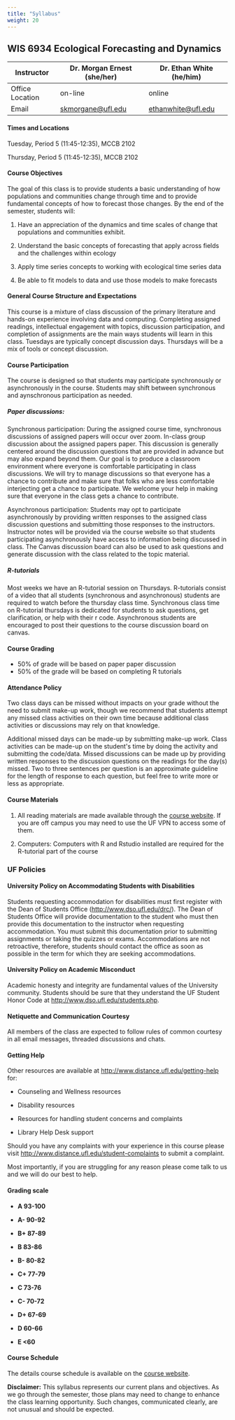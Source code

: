 ```yaml
---
title: "Syllabus"
weight: 20
---
```


## WIS 6934 Ecological Forecasting and Dynamics


| Instructor      | Dr. Morgan Ernest (she/her) | Dr. Ethan White (he/him) |
|-----------------|-----------------------------|--------------------------|
| Office Location | on-line                     | online                   |    
| Email           | <skmorgane@ufl.edu>         | <ethanwhite@ufl.edu>     |

#### **Times and Locations**

Tuesday, Period 5 (11:45-12:35), MCCB 2102

Thursday, Period 5 (11:45-12:35), MCCB 2102

#### **Course Objectives**

The goal of this class is to provide students a basic understanding of
how populations and communities change through time and to provide fundamental 
concepts of how to forecast those changes. By the end of the semester, students will:

1)  Have an appreciation of the dynamics and time scales of change that populations and communities exhibit.

2)  Understand the basic concepts of forecasting that apply across fields 
    and the challenges within ecology

3)  Apply time series concepts to working with ecological time series data

4)  Be able to fit models to data and use those models to make forecasts

#### **General Course Structure and Expectations**

This course is a mixture of class discussion of the primary literature and hands-on
experience involving data and computing. Completing assigned readings,
intellectual engagement with topics, discussion participation, and completion of
assignments are the main ways students will learn in this class. Tuesdays are
typically concept discussion days. Thursdays will be a mix of tools or concept
discussion. 

#### **Course Participation**

The course is designed so that students may participate synchronously or asynchronously in the course. 
Students may shift between synchronous and aynschronous participation as needed. 

##### Paper discussions:
Synchronous participation: During the assigned course time, synchronous discussions of assigned papers 
will occur over zoom. In-class group discussion about the assigned papers paper. 
This discussion is generally centered around the discussion questions that are provided 
in advance but may also expand beyond them. Our goal is to produce a classroom environment where
everyone is comfortable participating in class discussions. We will try to manage discussions so 
that everyone has a chance to contribute and make sure that folks who are less comfortable 
interjecting get a chance to participate. We welcome your help in making sure that everyone 
in the class gets a chance to contribute. 

Asynchronous participation: Students may opt to participate asynchronously by providing written responses to the assigned class discussion questions and submitting those responses to the instructors. Instructor notes will be provided via the course website so that students participating asynchronously have access to information being discussed in class. The Canvas discussion board can also be used to ask questions and generate discussion with the class related to the topic material.

##### R-tutorials

Most weeks we have an R-tutorial session on Thursdays. R-tutorials consist of a video that all students (synchronous and asynchronous) students are required to watch before the thursday class time. Synchronous class time on R-tutorial thursdays is dedicated for students to ask questions, get clarification, or help with their r code. Asynchronous students are encouraged to post their questions to the course discussion board on canvas.

#### **Course Grading**

* 50% of grade will be based on paper paper discussion
* 50% of the grade will be based on completing R tutorials

#### **Attendance Policy**

Two class days can be missed without impacts on your grade without the need
to submit make-up work, though we recommend that students attempt any 
missed class activities on their own time because additional class 
activities or discussions may rely on that knowledge. 

Additional missed days can be made-up by submitting make-up work.
Class activities can be made-up on the student's time by doing
the activity and submitting the code/data. Missed 
discussions can be made up by providing written responses to the discussion questions
on the readings for the day(s) missed. Two to three sentences per question
is an approximate guideline for the length of response to each question, but
feel free to write more or less as appropriate.

#### **Course Materials**

1) All reading materials are made available through the [course website](https://course.naturecast.org/). If you are off campus you may need to use the UF VPN to access some of them.

2) Computers: Computers with R and Rstudio installed are required for the R-tutorial part of the course


### **UF Policies**

#### **University Policy on Accommodating Students with Disabilities**

Students requesting accommodation for disabilities must first register
with the Dean of Students Office (http://www.dso.ufl.edu/drc/). The Dean
of Students Office will provide documentation to the student who must
then provide this documentation to the instructor when requesting
accommodation. You must submit this documentation prior to submitting
assignments or taking the quizzes or exams. Accommodations are not
retroactive, therefore, students should contact the office as soon as
possible in the term for which they are seeking accommodations.

#### **University Policy on Academic Misconduct**

Academic honesty and integrity are fundamental values of the University
community. Students should be sure that they understand the UF Student
Honor Code at http://www.dso.ufl.edu/students.php.

#### **Netiquette and Communication Courtesy**

All members of the class are expected to follow rules of common courtesy
in all email messages, threaded discussions and chats.


#### **Getting Help**

Other resources are available at
http://www.distance.ufl.edu/getting-help for:

-   Counseling and Wellness resources

-   Disability resources

-   Resources for handling student concerns and complaints

-   Library Help Desk support

Should you have any complaints with your experience in this course
please visit http://www.distance.ufl.edu/student-complaints to submit a
complaint.

Most importantly, if you are struggling for any reason please come talk
to us and we will do our best to help.

#### **Grading scale**

-   **A 93-100**

-   **A- 90-92**

-   **B+ 87-89**

-   **B 83-86**

-   **B- 80-82**

-   **C+ 77-79**

-   **C 73-76**

-   **C- 70-72**

-   **D+ 67-69**

-   **D 60-66**

-   **E <60**


#### **Course Schedule**

The details course schedule is available on the [course website](https://course.naturecast.org/).

**Disclaimer:** This syllabus represents our current plans and
objectives. As we go through the semester, those plans may need to
change to enhance the class learning opportunity. Such changes,
communicated clearly, are not unusual and should be expected.

